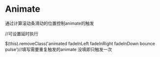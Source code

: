 # Animate
通过计算滚动条滑动的位置控制animate的触发

<div class="revealOnScroll" data-animation="lightSpeedIn" data-timeout="2000">//可设置延时执行





$(this).removeClass('animated fadeInLeft fadeInRight fadeInDown bounce pulse')//填写需要重复触发的animate 没填即只触发一次




